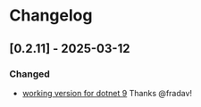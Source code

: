 # Changelog

## [0.2.11] - 2025-03-12

### Changed

- [working version for dotnet 9](https://github.com/ionide/DependencyManager.FsProj/pull/5) Thanks @fradav!
